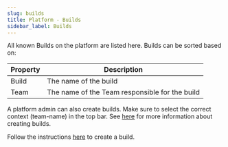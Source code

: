```yaml
---
slug: builds
title: Platform - Builds
sidebar_label: Builds
---
```


All known Builds on the platform are listed here. Builds can be sorted based on:

| Property      | Description                                            |
| ------------- | ------------------------------------------------------ |
| Build         | The name of the build                                  |
| Team          | The name of the Team responsible for the build         |

A platform admin can also create builds. Make sure to select the correct context (team-name) in the top bar. See [here](/docs/for-devs/console/builds) for more information about creating builds.

Follow the instructions [here](../../for-devs/console/builds.md) to create a build.